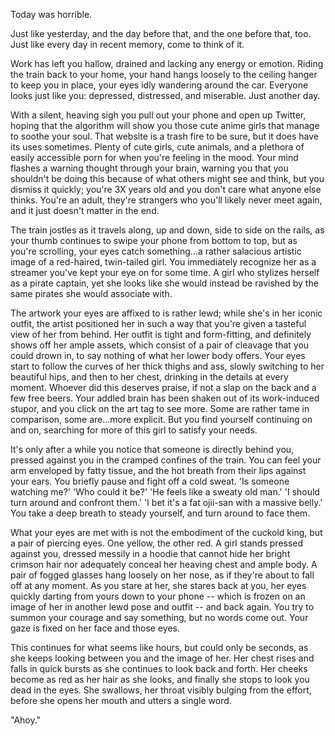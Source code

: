 Today was horrible.

Just like yesterday, and the day before that, and the one before that, too. Just like every day in recent memory, come to think of it.

Work has left you hallow, drained and lacking any energy or emotion. Riding the train back to your home, your hand hangs loosely to the ceiling hanger to keep you in place, your eyes idly wandering around the car. Everyone looks just like you: depressed, distressed, and miserable. Just another day.

With a silent, heaving sigh you pull out your phone and open up Twitter, hoping that the algorithm will show you those cute anime girls that manage to soothe your soul. That website is a trash fire to be sure, but it does have its uses sometimes. Plenty of cute girls, cute animals, and a plethora of easily accessible porn for when you're feeling in the mood. Your mind flashes a warning thought through your brain, warning you that you shouldn't be doing this because of what others might see and think, but you dismiss it quickly; you're 3X years old and you don't care what anyone else thinks. You're an adult, they're strangers who you'll likely never meet again, and it just doesn't matter in the end.

The train jostles as it travels along, up and down, side to side on the rails, as your thumb continues to swipe your phone from bottom to top, but as you're scrolling, your eyes catch something...a rather salacious artistic image of a red-haired, twin-tailed girl. You immediately recognize her as a streamer you've kept your eye on for some time. A girl who stylizes herself as a pirate captain, yet she looks like she would instead be ravished by the same pirates she would associate with.

The artwork your eyes are affixed to is rather lewd; while she's in her iconic outfit, the artist positioned her in such a way that you're given a tasteful view of her from behind. Her outfit is tight and form-fitting, and definitely shows off her ample assets, which consist of a pair of cleavage that you could drown in, to say nothing of what her lower body offers. Your eyes start to follow the curves of her thick thighs and ass, slowly switching to her beautiful hips, and then to her chest, drinking in the details at every moment. Whoever did this deserves praise, if not a slap on the back and a few free beers. Your addled brain has been shaken out of its work-induced stupor, and you click on the art tag to see more. Some are rather tame in comparison, some are...more explicit. But you find yourself continuing on and on, searching for more of this girl to satisfy your needs.

It's only after a while you notice that someone is directly behind you, pressed against you in the cramped confines of the train. You can feel your arm enveloped by fatty tissue, and the hot breath from their lips against your ears. You briefly pause and fight off a cold sweat. 'Is someone watching me?' 'Who could it be?' 'He feels like a sweaty old man.' 'I should turn around and confront them.' 'I bet it's a fat ojii-san with a massive belly.' You take a deep breath to steady yourself, and turn around to face them.

What your eyes are met with is not the embodiment of the cuckold king, but a pair of piercing eyes. One yellow, the other red. A girl stands pressed against you, dressed messily in a hoodie that cannot hide her bright crimson hair nor adequately conceal her heaving chest and ample body. A pair of fogged glasses hang loosely on her nose, as if they're about to fall off at any moment. As you stare at her, she stares back at you, her eyes quickly darting from yours down to your phone -- which is frozen on an image of her in another lewd pose and outfit -- and back again. You try to summon your courage and say something, but no words come out. Your gaze is fixed on her face and those eyes.

This continues for what seems like hours, but could only be seconds, as she keeps looking between you and the image of her. Her chest rises and falls in quick bursts as she continues to look back and forth. Her cheeks become as red as her hair as she looks, and finally she stops to look you dead in the eyes. She swallows, her throat visibly bulging from the effort, before she opens her mouth and utters a single word.

"Ahoy."